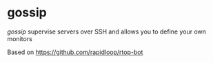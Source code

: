# gossip
*gossip* supervise servers over SSH and allows you to define your own monitors

Based on https://github.com/rapidloop/rtop-bot
